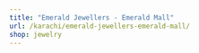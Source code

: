 ```yaml
---
title: "Emerald Jewellers - Emerald Mall"
url: /karachi/emerald-jewellers-emerald-mall/
shop: jewelry
---
```


